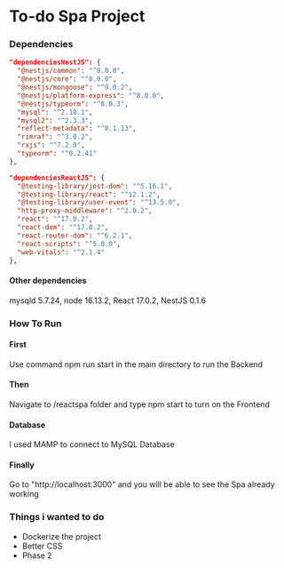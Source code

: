 # To-do Spa Project

### Dependencies

```json
"dependenciesNestJS": {
  "@nestjs/common": "^8.0.0",
  "@nestjs/core": "^8.0.0",
  "@nestjs/mongoose": "^9.0.2",
  "@nestjs/platform-express": "^8.0.0",
  "@nestjs/typeorm": "^8.0.3",
  "mysql": "^2.18.1",
  "mysql2": "^2.3.3",
  "reflect-metadata": "^0.1.13",
  "rimraf": "^3.0.2",
  "rxjs": "^7.2.0",
  "typeorm": "^0.2.41"
},

"dependenciesReactJS": {
  "@testing-library/jest-dom": "^5.16.1",
  "@testing-library/react": "^12.1.2",
  "@testing-library/user-event": "^13.5.0",
  "http-proxy-middleware": "^2.0.2",
  "react": "^17.0.2",
  "react-dom": "^17.0.2",
  "react-router-dom": "^6.2.1",
  "react-scripts": "^5.0.0",
  "web-vitals": "^2.1.4"
},
```

#### Other dependencies
mysqld 5.7.24, node 16.13.2, React 17.0.2, NestJS 0.1.6

### How To Run

#### First

Use command npm run start in the main directory to run the Backend

#### Then

Navigate to /reactspa folder and type npm start to turn on the Frontend

#### Database

I used MAMP to connect to MySQL Database

#### Finally

Go to "http://localhost:3000" and you will be able to see the Spa already working

### Things i wanted to do

<ul>
  <li>Dockerize the project</li>
  <li>Better CSS</li>
  <li>Phase 2</li>
</ul>

